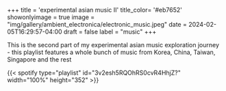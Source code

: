 +++
title = 'experimental asian music II'
title_color= '#eb7652'
showonlyimage = true
image = "img/gallery/ambient_electronica/electronic_music.jpeg"
date = 2024-02-05T16:29:57-04:00
draft = false
label = "music"
+++

This is the second part of my experimental asian music exploration journey - this playlist features a whole bunch of music from Korea, China, Taiwan, Singapore and the rest

{{< spotify type="playlist" id="3v2esh5RQOhRS0cvR4HhjZ?" width="100%" height="352" >}}
